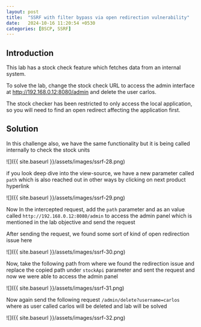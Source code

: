 ```yaml
---
layout: post
title:  "SSRF with filter bypass via open redirection vulnerability"
date:   2024-10-16 11:20:54 +0530
categories: [BSCP, SSRF]
---
```


## Introduction

This lab has a stock check feature which fetches data from an internal system.

To solve the lab, change the stock check URL to access the admin interface at http://192.168.0.12:8080/admin and delete the user carlos.

The stock checker has been restricted to only access the local application, so you will need to find an open redirect affecting the application first. 

## Solution

In this challenge also, we have the same functionality but it is being called internally to check the stock units

![]({{ site.baseurl }}/assets/images/ssrf-28.png)

if you look deep dive into the view-source,  we have a new parameter called `path` which is also reached out in other ways by clicking on next product hyperlink

![]({{ site.baseurl }}/assets/images/ssrf-29.png)

Now In the intercepted request, add the `path` parameter and as an value called `http://192.168.0.12:8080/admin` to access the admin panel which is mentioned in the lab objective and send the request 

After sending the request, we found some sort of kind of open redirection issue here 

![]({{ site.baseurl }}/assets/images/ssrf-30.png)


Now, take the following path from where we found the redirection issue and replace the copied path under `stockApi` parameter and sent the request and now we were able to access the admin panel 

![]({{ site.baseurl }}/assets/images/ssrf-31.png)

Now again send the following request `/admin/delete?username=carlos` where as user called carlos will be deleted and lab will be solved 

![]({{ site.baseurl }}/assets/images/ssrf-32.png)